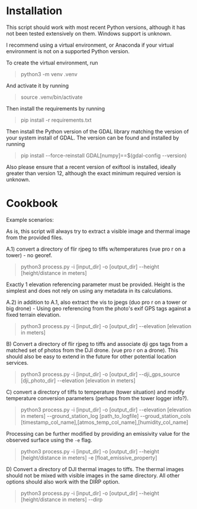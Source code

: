 # Installation
This script should work with most recent Python versions, although it has not been tested extensively on them. Windows support is unknown.

I recommend using a virtual environment, or Anaconda if your virtual environment is not on a supported Python version.

To create the virtual environment, run 
> python3 -m venv .venv

And activate it by running
> source .venv/bin/activate

Then install the requirements by running 
> pip install -r requirements.txt

Then install the Python version of the GDAL library matching the version of your system install of GDAL. The version can be found and installed by running 
> pip install --force-reinstall GDAL[numpy]==$(gdal-config --version)

Also please ensure that a recent version of exiftool is installed, ideally greater than version 12, although the exact minimum required version is unknown.

# Cookbook
Example scenarios:

As is, this script will always try to extract a visible image and thermal image from the provided files.

A.1) convert a directory of flir rjpeg to tiffs w/temperatures (vue pro r on a tower) - no georef. 
> python3 process.py -i [input_dir] -o [output_dir] --height [height/distance in meters]

Exactly 1 elevation referencing parameter must be provided. Height is the simplest and does not rely on using any metadata in its calculations.

A.2) in addition to A.1, also extract the vis to jpegs (duo pro r on a tower or big drone) - Using geo referencing from the photo's exif GPS tags against a fixed terrain elevation. 
> python3 process.py -i [input_dir] -o [output_dir] --elevation [elevation in meters]

B) Convert a directory of flir rjpeg to tiffs and associate dji gps tags from a matched set of photos from the DJI drone. (vue pro r on a drone). This should also be easy to extend in the future for other potential location services.
> python3 process.py -i [input_dir] -o [output_dir] --dji_gps_source [dji_photo_dir] --elevation [elevation in meters]

C) convert a directory of tiffs to temperature (tower situation) and modify temperature conversion parameters (perhaps from the tower logger info?). 
> python3 process.py -i [input_dir] -o [output_dir] --elevation [elevation in meters] --ground_station_log [path_to_logfile] --groud_station_cols [timestamp_col_name],[atmos_temp_col_name],[humidity_col_name]

Processing can be further modified by providing an emissivity value for the observed surface using the `-e` flag.

> python3 process.py -i [input_dir] -o [output_dir] --height [height/distance in meters] -e [float_emissive_property]

D) Convert a directory of DJI thermal images to tiffs. The thermal images should not be mixed with visible images in the same directory. All other options should also work with the DIRP option.
> python3 process.py -i [input_dir] -o [output_dir] --height [height/distance in meters] --dirp